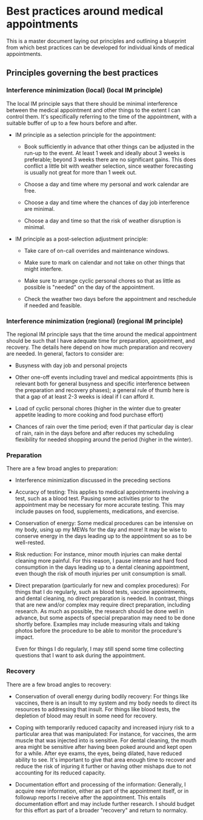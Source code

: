 # Best practices around medical appointments

This is a master document laying out principles and outlining a
blueprint from which best practices can be developed for individual
kinds of medical appointments.

## Principles governing the best practices

### Interference minimization (local) (local IM principle)

The local IM principle says that there should be minimal interference
between the medical appointment and other things to the extent I can
control them. It's specifically referring to the time of the
appointment, with a suitable buffer of up to a few hours before and
after.

* IM principle as a selection principle for the appointment:

  * Book sufficiently in advance that other things can be adjusted in
    the run-up to the event. At least 1 week and ideally about 3 weeks
    is preferable; beyond 3 weeks there are no significant gains. This
    does conflict a little bit with weather selection, since weather
    forecasting is usually not great for more than 1 week out.

  * Choose a day and time where my personal and work calendar are
    free.

  * Choose a day and time where the chances of day job interference
    are minimal.

  * Choose a day and time so that the risk of weather disruption is
    minimal.

* IM principle as a post-selection adjustment principle:

  * Take care of on-call overrides and maintenance windows.

  * Make sure to mark on calendar and not take on other things that
    might interfere.

  * Make sure to arrange cyclic personal chores so that as little as
    possible is "needed" on the day of the appointment.

  * Check the weather two days before the appointment and reschedule
    if needed and feasible.

### Interference minimization (regional) (regional IM principle)

The regional IM principle says that the time around the medical
appointment should be such that I have adequate time for preparation,
appointment, and recovery. The details here depend on how much
preparation and recovery are needed. In general, factors to consider
are:

* Busyness with day job and personal projects

* Other one-off events including travel and medical appointments (this
  is relevant both for general busyness and specific interference
  between the preparation and recovery phases); a general rule of
  thumb here is that a gap of at least 2-3 weeks is ideal if I can
  afford it.

* Load of cyclic personal chores (higher in the winter due to greater
  appetite leading to more cooking and food purchase effort)

* Chances of rain over the time period; even if that particular day is
  clear of rain, rain in the days before and after reduces my
  scheduling flexibility for needed shopping around the period
  (higher in the winter).

### Preparation

There are a few broad angles to preparation:

* Interference minimization discussed in the preceding sections

* Accuracy of testing: This applies to medical appointments involving
  a test, such as a blood test. Pausing some activities prior to the
  appointment may be necessary for more accurate testing. This may
  include pauses on food, supplements, medications, and exercise.

* Conservation of energy: Some medical procedures can be intensive on
  my body, using up my MEWs for the day and more! It may be wise to
  conserve energy in the days leading up to the appointment so as to
  be well-rested.

* Risk reduction: For instance, minor mouth injuries can make dental
  cleaning more painful. For this reason, I pause intense and hard
  food consumption in the days leading up to a dental cleaning
  appointment, even though the risk of mouth injuries per unit
  consumption is small.

* Direct preparation (particularly for new and complex procedures):
  For things that I do regularly, such as blood tests, vaccine
  appointments, and dental cleaning, no direct preparation is
  needed. In contrast, things that are new and/or complex may require
  direct preparation, including research. As much as possible, the
  research should be done well in advance, but some aspects of special
  preparation may need to be done shortly before. Examples may include
  measuring vitals and taking photos before the procedure to be able
  to monitor the procedure's impact.

  Even for things I do regularly, I may still spend some time
  collecting questions that I want to ask during the appointment.

### Recovery

There are a few broad angles to recovery:

* Conservation of overall energy during bodily recovery: For things
  like vaccines, there is an insult to my system and my body needs to
  direct its resources to addressing that insult. For things like
  blood tests, the depletion of blood may result in some need for
  recovery.

* Coping with temporarily reduced capacity and increased injury risk
  to a particular area that was manipulated: For instance, for
  vaccines, the arm muscle that was injected into is sensitive. For
  dental cleaning, the mouth area might be sensitive after having been
  poked around and kept open for a while. After eye exams, the eyes,
  being dilated, have reduced ability to see. It's important to give
  that area enough time to recover and reduce the risk of injuring it
  further or having other mishaps due to not accounting for its
  reduced capacity.

* Documentation effort and processing of the information: Generally, I
  acquire new information, either as part of the appointment itself,
  or in followup reports I receive after the appointment. This entails
  documentation effort and may include further research. I should
  budget for this effort as part of a broader "recovery" and return to
  normalcy.
